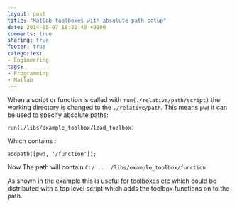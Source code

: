 ```yaml
---
layout: post
title: "Matlab toolboxes with absolute path setup"
date: 2014-05-07 18:22:48 +0100
comments: true
sharing: true
footer: true
categories: 
- Engineering
tags:
- Programming
- Matlab
---
```


When a script or function is called with `run(./relative/path/script)` the working directory is changed to the `./relative/path`. This means `pwd` it can be used to specify absolute paths:

    run(./libs/example_toolbox/load_toolbox)

Which contains :

    addpath([pwd, '/function']);

Now  The path will contain `C:/ ... /libs/example_toolbox/function`

As shown in the example this is useful for toolboxes etc which could be distributed with a top level script which adds the toolbox functions on to the path.



